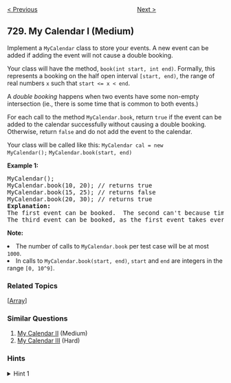 <!--|This file generated by command(leetcode description); DO NOT EDIT.    |-->
<!--+----------------------------------------------------------------------+-->
<!--|@author    Openset <openset.wang@gmail.com>                           |-->
<!--|@link      https://github.com/openset                                 |-->
<!--|@home      https://github.com/openset/leetcode                        |-->
<!--+----------------------------------------------------------------------+-->

[< Previous](https://github.com/openset/leetcode/tree/master/problems/self-dividing-numbers "Self Dividing Numbers")
　　　　　　　　　　　　　　　　
[Next >](https://github.com/openset/leetcode/tree/master/problems/count-different-palindromic-subsequences "Count Different Palindromic Subsequences")

## 729. My Calendar I (Medium)

<p>
Implement a <code>MyCalendar</code> class to store your events. A new event can be added if adding the event will not cause a double booking.
</p><p>
Your class will have the method, <code>book(int start, int end)</code>.  Formally, this represents a booking on the half open interval <code>[start, end)</code>, the range of real numbers <code>x</code> such that <code>start <= x < end</code>.
</p><p>
A <i>double booking</i> happens when two events have some non-empty intersection (ie., there is some time that is common to both events.)
</p><p>
For each call to the method <code>MyCalendar.book</code>, return <code>true</code> if the event can be added to the calendar successfully without causing a double booking.  Otherwise, return <code>false</code> and do not add the event to the calendar.
</p>

Your class will be called like this:
<code>MyCalendar cal = new MyCalendar();</code>
<code>MyCalendar.book(start, end)</code>

<p><b>Example 1:</b><br />
<pre>
MyCalendar();
MyCalendar.book(10, 20); // returns true
MyCalendar.book(15, 25); // returns false
MyCalendar.book(20, 30); // returns true
<b>Explanation:</b> 
The first event can be booked.  The second can't because time 15 is already booked by another event.
The third event can be booked, as the first event takes every time less than 20, but not including 20.
</pre>
</p>

<p><b>Note:</b>
<li>The number of calls to <code>MyCalendar.book</code> per test case will be at most <code>1000</code>.</li>
<li>In calls to <code>MyCalendar.book(start, end)</code>, <code>start</code> and <code>end</code> are integers in the range <code>[0, 10^9]</code>.</li>
</p>

### Related Topics
  [[Array](https://github.com/openset/leetcode/tree/master/tag/array/README.md)]

### Similar Questions
  1. [My Calendar II](https://github.com/openset/leetcode/tree/master/problems/my-calendar-ii) (Medium)
  1. [My Calendar III](https://github.com/openset/leetcode/tree/master/problems/my-calendar-iii) (Hard)

### Hints
<details>
<summary>Hint 1</summary>
Store the events as a sorted list of intervals.  If none of the events conflict, then the new event can be added.
</details>
